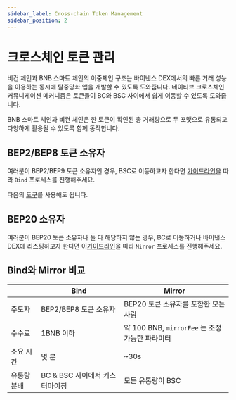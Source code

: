 ```yaml
---
sidebar_label: Cross-chain Token Management
sidebar_position: 2
---
```


# 크로스체인 토큰 관리

비컨 체인과 BNB 스마트 체인의 이중체인 구조는 바이낸스 DEX에서의 빠른 거래 성능을 이용하는 동시에 탈중앙화 앱을 개발할 수 있도록 도와줍니다. 네이티브 크로스체인 커뮤니케이션 메커니즘은 토큰들이 BC와 BSC 사이에서 쉽게 이동할 수 있도록 도와줍니다.

BNB 스마트 체인과 비컨 체인은 한 토큰이 확인된 총 거래량으로 두 포맷으로 유통되고 다양하게 활용될 수 있도록 함께 동작합니다.


## BEP2/BEP8 토큰 소유자

여러분이 BEP2/BEP9 토큰 소유자인 경우, BSC로 이동하고자 한다면 [가이드라인](./bind-tokens.md)을 따라 `Bind` 프로세스를 진행해주세요.

다음의 [도구](https://github.com/bnb-chain/token-bind-tool)를 사용해도 됩니다.



## BEP20 소유자


여러분이 BEP20 토큰 소유자나 둘 다 해당하지 않는 경우, BC로 이동하거나 바이낸스 DEX에 리스팅하고자 한다면 이[가이드라인](./mirror.md)을 따라 `Mirror` 프로세스를 진행해주세요.


## Bind와 Mirror 비교

|                   | Bind          | Mirror                    |
| ----------------- | ------------- | -------------------------------------- |
| 주도자         | BEP2/BEP8 토큰 소유자 | BEP20 토큰 소유자를 포함한 모든 사람   |
| 수수료               | 1BNB 이하       | 약 100 BNB, `mirrorFee` 는 조정 가능한 파라미터 |
| 소요 시간    | 몇 분    | ~30s                                    |
| 유통량 분배   | BC & BSC 사이에서 커스터마이징 | 모든 유통량이 BSC|


